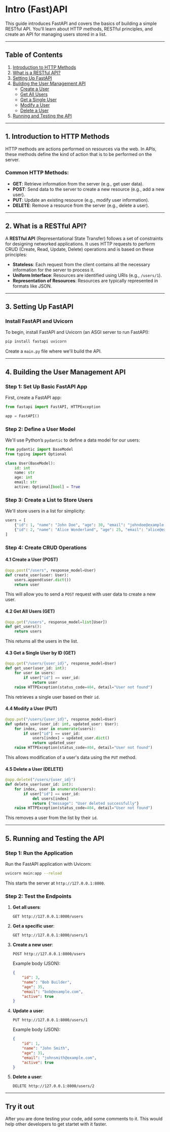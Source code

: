 
# Intro (Fast)API

This guide introduces FastAPI and covers the basics of building a simple RESTful API. You'll learn about HTTP methods, RESTful principles, and create an API for managing users stored in a list.

---

## Table of Contents

1. [Introduction to HTTP Methods](#introduction-to-http-methods)
2. [What is a RESTful API?](#what-is-a-restful-api)
3. [Setting Up FastAPI](#setting-up-fastapi)
4. [Building the User Management API](#building-the-user-management-api)
   - [Create a User](#create-a-user)
   - [Get All Users](#get-all-users)
   - [Get a Single User](#get-a-single-user)
   - [Modify a User](#modify-a-user)
   - [Delete a User](#delete-a-user)
5. [Running and Testing the API](#running-and-testing-the-api)

---

## 1. Introduction to HTTP Methods

HTTP methods are actions performed on resources via the web. In APIs, these methods define the kind of action that is to be performed on the server.

### Common HTTP Methods:
- **GET**: Retrieve information from the server (e.g., get user data).
- **POST**: Send data to the server to create a new resource (e.g., add a new user).
- **PUT**: Update an existing resource (e.g., modify user information).
- **DELETE**: Remove a resource from the server (e.g., delete a user).

---

## 2. What is a RESTful API?

A **RESTful API** (Representational State Transfer) follows a set of constraints for designing networked applications. It uses HTTP requests to perform CRUD (Create, Read, Update, Delete) operations and is based on these principles:

- **Stateless**: Each request from the client contains all the necessary information for the server to process it.
- **Uniform Interface**: Resources are identified using URIs (e.g., `/users/1`).
- **Representation of Resources**: Resources are typically represented in formats like JSON.

---

## 3. Setting Up FastAPI

### Install FastAPI and Uvicorn

To begin, install FastAPI and Uvicorn (an ASGI server to run FastAPI):
```bash
pip install fastapi uvicorn
```

Create a `main.py` file where we'll build the API.

---

## 4. Building the User Management API

### Step 1: Set Up Basic FastAPI App

First, create a FastAPI app:
```python
from fastapi import FastAPI, HTTPException

app = FastAPI()
```

### Step 2: Define a User Model

We'll use Python’s `pydantic` to define a data model for our users:
```python
from pydantic import BaseModel
from typing import Optional

class User(BaseModel):
    id: int
    name: str
    age: int
    email: str
    active: Optional[bool] = True
```

### Step 3: Create a List to Store Users

We'll store users in a list for simplicity:
```python
users = [
    {"id": 1, "name": "John Doe", "age": 30, "email": "johndoe@example.com", "active": True},
    {"id": 2, "name": "Alice Wonderland", "age": 25, "email": "alice@example.com", "active": True}
]
```

### Step 4: Create CRUD Operations

#### 4.1 Create a User (POST)
```python
@app.post("/users", response_model=User)
def create_user(user: User):
    users.append(user.dict())
    return user
```

This will allow you to send a `POST` request with user data to create a new user.

#### 4.2 Get All Users (GET)
```python
@app.get("/users", response_model=list[User])
def get_users():
    return users
```

This returns all the users in the list.

#### 4.3 Get a Single User by ID (GET)
```python
@app.get("/users/{user_id}", response_model=User)
def get_user(user_id: int):
    for user in users:
        if user["id"] == user_id:
            return user
    raise HTTPException(status_code=404, detail="User not found")
```

This retrieves a single user based on their `id`.

#### 4.4 Modify a User (PUT)
```python
@app.put("/users/{user_id}", response_model=User)
def update_user(user_id: int, updated_user: User):
    for index, user in enumerate(users):
        if user["id"] == user_id:
            users[index] = updated_user.dict()
            return updated_user
    raise HTTPException(status_code=404, detail="User not found")
```

This allows modification of a user's data using the `PUT` method.

#### 4.5 Delete a User (DELETE)
```python
@app.delete("/users/{user_id}")
def delete_user(user_id: int):
    for index, user in enumerate(users):
        if user["id"] == user_id:
            del users[index]
            return {"message": "User deleted successfully"}
    raise HTTPException(status_code=404, detail="User not found")
```

This removes a user from the list by their `id`.

---

## 5. Running and Testing the API

### Step 1: Run the Application

Run the FastAPI application with Uvicorn:
```bash
uvicorn main:app --reload
```

This starts the server at `http://127.0.0.1:8000`.

### Step 2: Test the Endpoints

1. **Get all users**: 
   ```
   GET http://127.0.0.1:8000/users
   ```

2. **Get a specific user**: 
   ```
   GET http://127.0.0.1:8000/users/1
   ```

3. **Create a new user**: 
   ```
   POST http://127.0.0.1:8000/users
   ```
   Example body (JSON):
   ```json
   {
       "id": 3,
       "name": "Bob Builder",
       "age": 35,
       "email": "bob@example.com",
       "active": true
   }
   ```

4. **Update a user**: 
   ```
   PUT http://127.0.0.1:8000/users/1
   ```
   Example body (JSON):
   ```json
   {
       "id": 1,
       "name": "John Smith",
       "age": 31,
       "email": "johnsmith@example.com",
       "active": true
   }
   ```

5. **Delete a user**: 
   ```
   DELETE http://127.0.0.1:8000/users/2
   ```

---

## Try it out

After you are done testing your code, add some comments to it. This would help other developers to get startet with it faster.